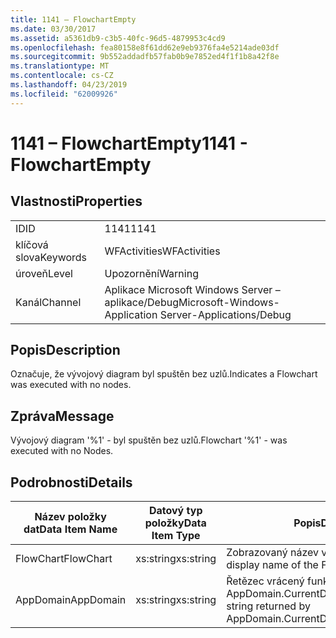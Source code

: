 ```yaml
---
title: 1141 – FlowchartEmpty
ms.date: 03/30/2017
ms.assetid: a5361db9-c3b5-40fc-96d5-4879953c4cd9
ms.openlocfilehash: fea80158e8f61dd62e9eb9376fa4e5214ade03df
ms.sourcegitcommit: 9b552addadfb57fab0b9e7852ed4f1f1b8a42f8e
ms.translationtype: MT
ms.contentlocale: cs-CZ
ms.lasthandoff: 04/23/2019
ms.locfileid: "62009926"
---
```

# <a name="1141---flowchartempty"></a><span data-ttu-id="9687e-102">1141 – FlowchartEmpty</span><span class="sxs-lookup"><span data-stu-id="9687e-102">1141 - FlowchartEmpty</span></span>
## <a name="properties"></a><span data-ttu-id="9687e-103">Vlastnosti</span><span class="sxs-lookup"><span data-stu-id="9687e-103">Properties</span></span>  
  
|||  
|-|-|  
|<span data-ttu-id="9687e-104">ID</span><span class="sxs-lookup"><span data-stu-id="9687e-104">ID</span></span>|<span data-ttu-id="9687e-105">1141</span><span class="sxs-lookup"><span data-stu-id="9687e-105">1141</span></span>|  
|<span data-ttu-id="9687e-106">klíčová slova</span><span class="sxs-lookup"><span data-stu-id="9687e-106">Keywords</span></span>|<span data-ttu-id="9687e-107">WFActivities</span><span class="sxs-lookup"><span data-stu-id="9687e-107">WFActivities</span></span>|  
|<span data-ttu-id="9687e-108">úroveň</span><span class="sxs-lookup"><span data-stu-id="9687e-108">Level</span></span>|<span data-ttu-id="9687e-109">Upozornění</span><span class="sxs-lookup"><span data-stu-id="9687e-109">Warning</span></span>|  
|<span data-ttu-id="9687e-110">Kanál</span><span class="sxs-lookup"><span data-stu-id="9687e-110">Channel</span></span>|<span data-ttu-id="9687e-111">Aplikace Microsoft Windows Server – aplikace/Debug</span><span class="sxs-lookup"><span data-stu-id="9687e-111">Microsoft-Windows-Application Server-Applications/Debug</span></span>|  
  
## <a name="description"></a><span data-ttu-id="9687e-112">Popis</span><span class="sxs-lookup"><span data-stu-id="9687e-112">Description</span></span>  
 <span data-ttu-id="9687e-113">Označuje, že vývojový diagram byl spuštěn bez uzlů.</span><span class="sxs-lookup"><span data-stu-id="9687e-113">Indicates a Flowchart was executed with no nodes.</span></span>  
  
## <a name="message"></a><span data-ttu-id="9687e-114">Zpráva</span><span class="sxs-lookup"><span data-stu-id="9687e-114">Message</span></span>  
 <span data-ttu-id="9687e-115">Vývojový diagram '%1' - byl spuštěn bez uzlů.</span><span class="sxs-lookup"><span data-stu-id="9687e-115">Flowchart '%1' - was executed with no Nodes.</span></span>  
  
## <a name="details"></a><span data-ttu-id="9687e-116">Podrobnosti</span><span class="sxs-lookup"><span data-stu-id="9687e-116">Details</span></span>  
  
|<span data-ttu-id="9687e-117">Název položky dat</span><span class="sxs-lookup"><span data-stu-id="9687e-117">Data Item Name</span></span>|<span data-ttu-id="9687e-118">Datový typ položky</span><span class="sxs-lookup"><span data-stu-id="9687e-118">Data Item Type</span></span>|<span data-ttu-id="9687e-119">Popis</span><span class="sxs-lookup"><span data-stu-id="9687e-119">Description</span></span>|  
|--------------------|--------------------|-----------------|  
|<span data-ttu-id="9687e-120">FlowChart</span><span class="sxs-lookup"><span data-stu-id="9687e-120">FlowChart</span></span>|<span data-ttu-id="9687e-121">xs:string</span><span class="sxs-lookup"><span data-stu-id="9687e-121">xs:string</span></span>|<span data-ttu-id="9687e-122">Zobrazovaný název vývojový diagram.</span><span class="sxs-lookup"><span data-stu-id="9687e-122">The display name of the FlowChart.</span></span>|  
|<span data-ttu-id="9687e-123">AppDomain</span><span class="sxs-lookup"><span data-stu-id="9687e-123">AppDomain</span></span>|<span data-ttu-id="9687e-124">xs:string</span><span class="sxs-lookup"><span data-stu-id="9687e-124">xs:string</span></span>|<span data-ttu-id="9687e-125">Řetězec vrácený funkcí AppDomain.CurrentDomain.FriendlyName.</span><span class="sxs-lookup"><span data-stu-id="9687e-125">The string returned by AppDomain.CurrentDomain.FriendlyName.</span></span>|
